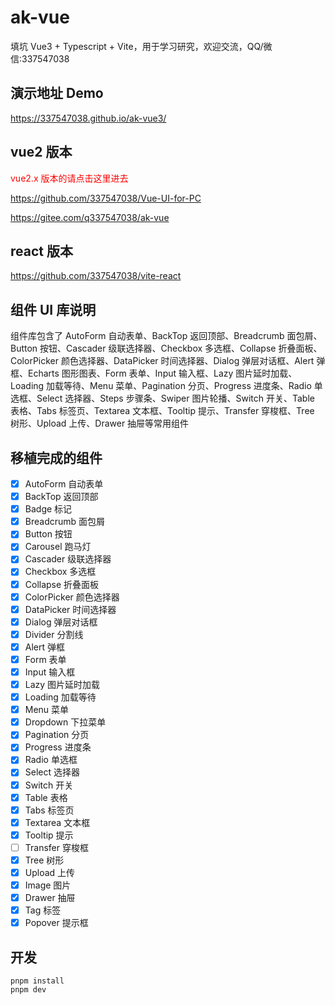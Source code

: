 # ak-vue

填坑 Vue3 + Typescript + Vite，用于学习研究，欢迎交流，QQ/微信:337547038

## 演示地址 Demo

https://337547038.github.io/ak-vue3/

## vue2 版本

<font color="#f00">vue2.x 版本的请点击这里进去</font>

https://github.com/337547038/Vue-UI-for-PC

https://gitee.com/q337547038/ak-vue

## react 版本

https://github.com/337547038/vite-react

## 组件 UI 库说明

组件库包含了 AutoForm 自动表单、BackTop 返回顶部、Breadcrumb 面包屑、 Button 按钮、Cascader 级联选择器、Checkbox 多选框、Collapse 折叠面板、ColorPicker
颜色选择器、DataPicker 时间选择器、Dialog 弹层对话框、Alert 弹框、Echarts 图形图表、Form 表单、Input 输入框、Lazy 图片延时加载、Loading 加载等待、Menu 菜单、Pagination
分页、Progress 进度条、Radio 单选框、Select 选择器、Steps 步骤条、Swiper 图片轮播、Switch 开关、Table 表格、Tabs 标签页、Textarea 文本框、Tooltip 提示、Transfer
穿梭框、Tree 树形、Upload 上传、Drawer 抽屉等常用组件

## 移植完成的组件

- [x] AutoForm 自动表单
- [x] BackTop 返回顶部
- [x] Badge 标记
- [x] Breadcrumb 面包屑
- [x] Button 按钮
- [x] Carousel 跑马灯
- [x] Cascader 级联选择器
- [x] Checkbox 多选框
- [x] Collapse 折叠面板
- [x] ColorPicker 颜色选择器
- [x] DataPicker 时间选择器
- [x] Dialog 弹层对话框
- [x] Divider 分割线
- [x] Alert 弹框
- [x] Form 表单
- [x] Input 输入框
- [x] Lazy 图片延时加载
- [x] Loading 加载等待
- [x] Menu 菜单
- [x] Dropdown 下拉菜单
- [x] Pagination 分页
- [x] Progress 进度条
- [x] Radio 单选框
- [x] Select 选择器
- [x] Switch 开关
- [x] Table 表格
- [x] Tabs 标签页
- [x] Textarea 文本框
- [x] Tooltip 提示
- [ ] Transfer 穿梭框
- [x] Tree 树形
- [x] Upload 上传
- [x] Image 图片
- [x] Drawer 抽屉
- [x] Tag 标签
- [x] Popover 提示框

## 开发

```shell
pnpm install
pnpm dev
```
